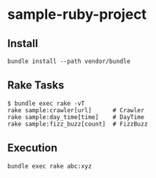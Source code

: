# sample-ruby-project

## Install

```
bundle install --path vendor/bundle
```

## Rake Tasks

```
$ bundle exec rake -vT
rake sample:crawler[url]      # Crawler
rake sample:day_time[time]    # DayTime
rake sample:fizz_buzz[count]  # FizzBuzz
```

## Execution

```
bundle exec rake abc:xyz
```
